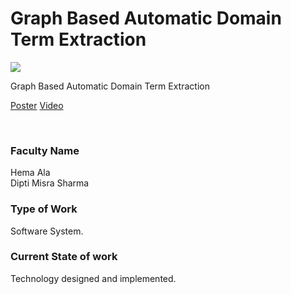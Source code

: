 # Graph Based Automatic Domain Term Extraction

![](https://i.imgur.com/d1syv99.png)

Graph Based Automatic Domain Term Extraction

[Poster](39.%20Graph%20Based%20Automatic%20Domain%20Term%20Extraction.pdf)
[Video](https://youtu.be/HwZdxLWAjvM)

<br>


### Faculty Name

Hema Ala<br>
Dipti Misra Sharma


### Type of Work

Software System.


### Current State of work

Technology designed and implemented.
